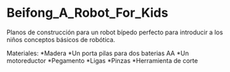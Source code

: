 # Beifong_A_Robot_For_Kids
Planos de construcción para un robot bípedo perfecto para introducir a los niños conceptos básicos de robótica.

Materiales:
*Madera
*Un porta pilas para dos baterias AA
*Un motoreductor
*Pegamento
*Ligas
*Pinzas
*Herramienta de corte
